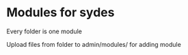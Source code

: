 Modules for sydes
=============

Every folder is one module

Upload files from folder to admin/modules/ for adding module
